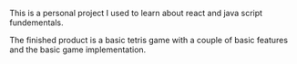 This is a personal project I used to learn about react and java script fundementals.

The finished product is a basic tetris game with a couple of basic features and the basic game implementation.


